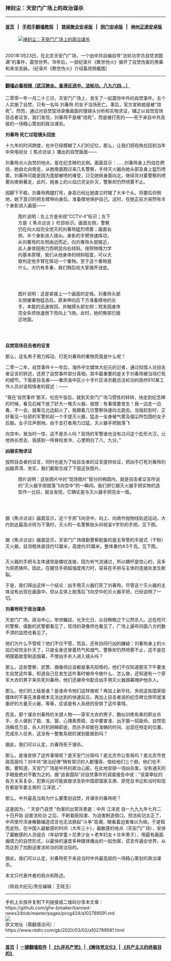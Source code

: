 ### 掸封尘：天安门广场上的政治谋杀
------------------------

#### [首页](https://github.com/gfw-breaker/banned-news3/blob/master/README.md) &nbsp;&nbsp;|&nbsp;&nbsp; [手把手翻墙教程](https://github.com/gfw-breaker/guides/wiki) &nbsp;&nbsp;|&nbsp;&nbsp; [禁闻聚合安卓版](https://github.com/gfw-breaker/bn-android) &nbsp;&nbsp;|&nbsp;&nbsp; [网门安卓版](https://github.com/oGate2/oGate) &nbsp;&nbsp;|&nbsp;&nbsp; [神州正道安卓版](https://github.com/SzzdOgate/update) 



<div><div class="featured_image">
 <a href="https://i.ntdtv.com/assets/uploads/2020/03/2018012622-600x400.jpg" target="_blank">
  <figure>
   <img alt="掸封尘：天安门广场上的政治谋杀" src="https://i.ntdtv.com/assets/uploads/2020/03/2018012622-600x400.jpg"/>
  </figure><br/>
 </a>
 <span class="caption">
  2001年1月23日，在北京天安门广场，一个由中共自编自导“法轮功学员自焚求圆满”的事件，震惊世界。18年后，一部纪录片《欺世伪火》揭开了自焚伪案的黑幕和来龙去脉。（纪录片《欺世伪火》介绍篇视频截图）
 </span>
</div>
</div><hr/>

#### [翻墙必看视频（武汉肺炎、香港反送中、法轮功、八九六四...）](https://github.com/gfw-breaker/banned-news3/blob/master/pages/link3.md)

<div><div class="post_content" itemprop="articleBody">
 <p>
  二零零一年一月二十三日，天安门广场上，发生了一起震惊中外的自焚事件。五个人实施了自焚，只有一名叫
  <ok href="https://www.ntdtv.com/gb/刘春玲.htm">
   刘春玲
  </ok>
  的女子当场死亡。事后，官方宣称她是被“烧死”。然而，通过对自焚现场录像画面的慢镜头分析和实物求证，辅之以自焚现场目击者证言，我们发现，刘春玲不是被“烧死”，而是被打死的——死于来自中共高层的一场精心策划的政治谋杀。
 </p>
 <p>
  <strong>
   <ok href="https://www.ntdtv.com/gb/刘春玲.htm">
    刘春玲
   </ok>
   死亡过程镜头回放
  </strong>
 </p>
 <p>
  十九年的时间跨度，也许已经模糊了人们的记忆。那么，让我们把视角拉回到当年中央电视台《
  <ok href="https://www.ntdtv.com/gb/焦点访谈.htm">
   焦点访谈
  </ok>
  》播出的自焚画面——
 </p>
 <p>
  刘春玲点火自焚的地点，是在纪念碑的北侧。画面显示：……刘春玲身上烈焰在燃烧，她由北向南走，从她南面跑过来几名警察，手持灭火器向她头部及身上猛烈喷雾。刘春玲可能是因为面部被喷的难受，只见她转身面向北，继续背对着警察的喷雾向南倒著走，此时，她身上的火焰已完全扑灭，警察却仍然喷雾不止。
 </p>
 <p>
  因脚下不稳，刘春玲两腿打弯，身高已经比她直立时矮了大半个头，将要后仰倒地，她下意识的把左臂伸向身后，准备撑地保护自己。这时，在她正前方突然有半个身影进入画面——
 </p>
 <figure class="wp-caption aligncenter" id="attachment_102789595" style="width: 300px">
  <img alt="" class="size-full wp-image-102789595" src="https://i.ntdtv.com/assets/uploads/2020/03/2020-03-01_224931-300x230.jpg">
   <br/><figcaption class="wp-caption-text">
    图片说明：左上方是央视“CCTV-4”标识；左下方是《
    <ok href="https://www.ntdtv.com/gb/焦点访谈.htm">
     焦点访谈
    </ok>
    》栏目标识。画面左侧，警察仍在向火焰完全熄灭的刘春玲猛烈喷雾；画面右侧，半个身影进入镜头。身影的手臂快速挥动，从刘春玲的左侧由远而近，向刘春玲头部接近，此人身体因用力而明显向右倾斜。按照物理力学的基本原理，我们从他身体的倾斜程度，可以大致判定他手臂在挥动一个重物。至于这个重物是什么，大约有多重，我们稍后给大家揭开谜底。
   </figcaption><br/>
  </img>
 </figure><br/>
 <figure class="wp-caption aligncenter" id="attachment_102789598" style="width: 322px">
  <img alt="" class="size-full wp-image-102789598" src="https://i.ntdtv.com/assets/uploads/2020/03/2020-03-01_225258.jpg">
   <br/><figcaption class="wp-caption-text">
    图片说明：这是紧接上一个画面的定格。刘春玲头部左侧被重物猛击后，原来伸向后下方准备撑地的左手，本能的迅速收回，并触摸头部左侧；短发因身体完全失控快速倒下而向上飞扬。此时，她的臀部已接近地面。
   </figcaption><br/>
  </img>
 </figure><br/>
 <p>
  <strong>
   自焚现场目击者的证言
  </strong>
 </p>
 <p>
  那么，这名男子用力挥动、打死刘春玲的重物究竟是什么呢？
 </p>
 <p>
  二零一二年，自焚事件十一年后，海外中文媒体大纪元的记者，通过知情人对目击者证言的转述，还原了自焚事件部分真相，其中最重要的是关于刘春玲被当场打死的细节。下面是目击者——重庆渝中区小十字片区进京截访法轮功的政府610某工作人员对该知情者的叙述：——
 </p>
 <p>
  “我在‘自焚事件’那天，吃完午饭后，就到天安门广场习惯性的转转，快走到纪念碑的时候，看见石梯下放了好大一堆灭火器，就想：有事情要发生！我一边走一边看，不一会，就看见北边起火了，我跟着几位警察快速向北跑去。当我赶到时，正好看见一壮硕的军警抡起一个手提灭火器，猛击一全身被气雾及烟尘所包围的女子后脑，女子应声倒地。由于击打者用力过猛，灭火器手把脱落飞
 </p>
 <p>
  向空中。我当时一惊，这不是杀人吗？现场的军警谁也没有过问这个彪形大汉，让他扬长而去，我感到一阵脊柱发冷，心里明白了八、九分。”
 </p>
 <p>
  <strong>
   凶器实物求证
  </strong>
 </p>
 <p>
  按照目击者的证言，同时也是为了给目击者的证言提供佐证，把凶手打死刘春玲的凶器弄清、坐实，我们截取合成了下面这张图片。
 </p>
 <figure class="wp-caption aligncenter" id="attachment_102789600" style="width: 450px">
  <img alt="" class="size-full wp-image-102789600" src="https://i.ntdtv.com/assets/uploads/2020/03/2020-03-01_225804-450x339.jpg"/>
  <br/><figcaption class="wp-caption-text">
   图片说明：这张图片中的“现场图片”部分的椭圆内，就是目击者证言所说的“灭火器手把脱落飞向空中”的一瞬间。我们把它跟灭火器手把实物的造型作一比较，就会发现，它确实是与灭火器手把完全一致。
  </figcaption><br/>
 </figure><br/>
 <p>
  据《焦点访谈》画面显示，这个手把飞向空中，向上、向南作抛物线轨迹运动，大约到达最高点转为下落时，灭火的一名警察抬头仰视呈V字形的手把。见下图。
 </p>
 <p>
  <img alt="" class="aligncenter size-full wp-image-102789601" src="https://i.ntdtv.com/assets/uploads/2020/03/2020-03-01_230200.jpg"/>
 </p>
 <p>
  据《焦点访谈》画面显示，天安门广场值勤警察配备的是无导管的手提式（干粉）灭火器，目测瓶体直径约12厘米，高度约35厘米，整体重约4.5千克。见下图。
 </p>
 <p>
  <img alt="" class="aligncenter size-full wp-image-102789603" src="https://i.ntdtv.com/assets/uploads/2020/03/2020-03-01_230442.jpg"/>
 </p>
 <p>
  灭火器的手把与主体通常是螺纹连接，因为有气流通过，所以螺杆是空心的，且多为铜质铸件。因此，在握住手把超强度用力时，容易在手把与主体的连接处发生断裂。
 </p>
 <p>
  于是，我们得出这样一个结论：凶手用灭火器打死了刘春玲。尽管这个灭火器的主体没有出现在画面中，但从主体上脱落后飞向空中的灭火器手把，已经说明了一切。
 </p>
 <p>
  <strong>
   刘春玲死于政治谋杀
  </strong>
 </p>
 <p>
  天安门广场，政治中心，举世瞩目，光天化日、众目睽睽之下公然杀人。近在咫尺的警察、值勤的武警都看见了，现场的录像师也看见了，广场上遍布四面八方的数不清的监控也看见了。
 </p>
 <p>
  他们为什么不管呢？他们不仅不管，而且，还有协同行凶的嫌疑：刘春玲身上的火焰已经完全扑灭了，只是全身还冒着热气和烟气，警察却仍然喷雾不止，这不是在明摆着故意制造烟幕，不使凶手杀人进入镜头吗？
 </p>
 <p>
  那么，这些警察、武警、摄像师应该都是事先知情的。他们不仅知道那天下午要发生自焚这件事，知道自己在发生这件事时被命令做什么、怎么做，还知道有一个穿军大衣的男子来杀死刘春玲，他们还被命令配合凶手用灭火器烟幕掩护他杀人。
 </p>
 <p>
  那么，他们的上级是谁？是谁命令他们这样做呢？再加上新华社、央视这些国家级媒体的不事先准备根本无法达到的快速反应，再加上目击者说的纪念碑北侧早就准备好的大量灭火器，等等，应该是有人系统的安排了这件事情。
 </p>
 <p>
  而且，那个谋杀刘春玲的关键人物——穿军大衣的男子，酷似训练有素的职业杀手，杀人做到了稳、准、狠，心理素质稳、击中要害准、出手狠一招毙命。自焚现场瞬息万变，杀人时机转瞬即逝，而杀手却能在准确的时间、出现在特定的位置，完成杀人任务，这没有一整套系统的谋划能做到吗？
 </p>
 <p>
  据此，我们可以认定，刘春玲死于谋杀。
 </p>
 <p>
  那么，是谁安排了这件事情呢？是天安门分局吗？是北京市公安局吗？是北京市党政高层吗？对中共“政治纪律”稍有常识的人都懂得，借给他们三个胆，他们也不敢。要知道，天安门广场是中共的政治心脏，在此地安排一场凶杀案，没有通天的手眼是绝对不敢为之的。据“追查国际”对自焚事件的调查报告中说：“该案牵扯的各方关系复杂，犯罪元凶可能直接涉及到中国原国家主席、原党总书记和当时和现在都是军委主席的
  <ok href="https://www.ntdtv.com/gb/江泽民.htm">
   江泽民
  </ok>
  。”
 </p>
 <p>
  那么，中共最高当局为什么要策划自焚，并谋杀刘春玲呢？
 </p>
 <p>
  这是因为，“
  <ok href="https://www.ntdtv.com/gb/天安门自焚.htm">
   天安门自焚
  </ok>
  ”伪案的出笼背景是：中共
  <ok href="https://www.ntdtv.com/gb/江泽民.htm">
   江泽民
  </ok>
  自一九九九年七月二十日开始
  <ok href="https://www.ntdtv.com/gb/迫害法轮功.htm">
   迫害法轮功
  </ok>
  之后，不断栽赃陷害，为迫害制造借口。但法轮功太正了，中共使尽浑身解数编造谎言也无法掀起“斗争”高潮，眼看着迫害难以为继。于是铤而走险，在中国人最敏感的时间（大年三十），最敏感的地点（天安门广场），安排了最敏感的人员组合（年幼学童＋花季少女＋老年妇女＋壮年男子），用最有画面煽情力的自焚形式，以最快的速度多种媒体播出的一起伪案，谎言传遍全世界，从而达到了加剧迫害法轮功的政治目的。
 </p>
 <p>
  据此，我们可以认定，刘春玲死于来自当时中共最高层的一场精心策划的政治谋杀。
 </p>
 <p>
  本文只代表作者的观点和陈述。
 </p>
 <p>
  （转自大纪元/责任编辑：王晓玉）
 </p>
 <div class="single_ad">
 </div>
</div>
</div>
<hr/>
手机上长按并复制下列链接或二维码分享本文章：<br/>
https://github.com/gfw-breaker/banned-news3/blob/master/pages/prog424/a102789591.md <br/>
<a href='https://github.com/gfw-breaker/banned-news3/blob/master/pages/prog424/a102789591.md'><img src='https://github.com/gfw-breaker/banned-news3/blob/master/pages/prog424/a102789591.md.png'/></a> <br/>
原文地址（需翻墙访问）：https://www.ntdtv.com/gb/2020/03/02/a102789591.html


------------------------
#### [首页](https://github.com/gfw-breaker/banned-news3/blob/master/README.md) &nbsp;|&nbsp; [一键翻墙软件](https://github.com/gfw-breaker/nogfw/blob/master/README.md) &nbsp;| [《九评共产党》](https://github.com/gfw-breaker/9ping.md/blob/master/README.md#九评之一评共产党是什么) | [《解体党文化》](https://github.com/gfw-breaker/jtdwh.md/blob/master/README.md) | [《共产主义的终极目的》](https://github.com/gfw-breaker/gczydzjmd.md/blob/master/README.md)


<img src='http://gfw-breaker.win/banned-news3/pages/prog424/a102789591.md' width='0px' height='0px'/>
